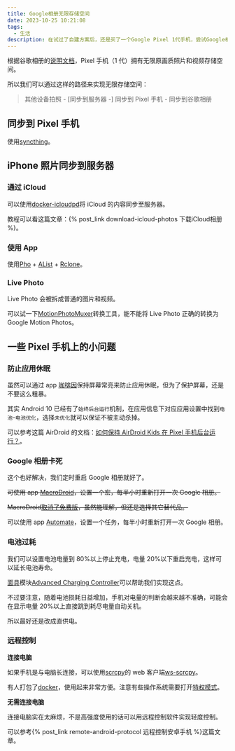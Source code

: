 ```yaml
---
title: Google相册无限存储空间
date: 2023-10-25 10:21:08
tags:
  - 生活
description: 在试过了自建方案后，还是买了一个Google Pixel 1代手机，尝试Google相册的无限存储空间方案。
---
```


根据谷歌相册的[说明文档](https://support.google.com/photos/answer/6220791?co=GENIE.Platform%3DAndroid&oco=1#zippy=%2Cpixel-st-generation)，Pixel 手机（1 代）拥有无限原画质照片和视频存储空间。

所以我们可以通过这样的路径来实现无限存储空间：

> 其他设备拍照 - [同步到服务器 -] 同步到 Pixel 手机 - 同步到谷歌相册

## 同步到 Pixel 手机

使用[syncthing](https://syncthing.net/)。

## iPhone 照片同步到服务器

### 通过 iCloud

可以使用[docker-icloudpd](https://github.com/boredazfcuk/docker-icloudpd)将 iCloud 的内容同步至服务器。

教程可以看这篇文章：{% post_link download-icloud-photos 下载iCloud相册 %}。

### 使用 App

使用[Pho](https://github.com/fregie/pho) + [AList](https://alist.nn.ci/zh/) + [Rclone](https://rclone.org/)。

### Live Photo

Live Photo 会被拆成普通的图片和视频。

可以试一下[MotionPhotoMuxer](https://github.com/mihir-io/MotionPhotoMuxer)转换工具，能不能将 Live Photo 正确的转换为 Google Motion Photos。

## 一些 Pixel 手机上的小问题

### 防止应用休眠

虽然可以通过 app [咖啡因](https://lab.zhs.moe/caffeine/zh-hans/)保持屏幕常亮来防止应用休眠，但为了保护屏幕，还是不要这么粗暴。

其实 Android 10 已经有了`始终后台运行`机制，在应用信息下对应应用设置中找到`电池`-`电池优化`，选择`未优化`就可以保证不被主动杀掉。

可以参考这篇 AirDroid 的文档：[如何保持 AirDroid Kids 在 Pixel 手机后台运行？](https://help.airdroid.com/hc/zh-cn/articles/4499223181979-%E5%A6%82%E4%BD%95%E4%BF%9D%E6%8C%81AirDroid-Kids%E5%9C%A8Pixel%E6%89%8B%E6%9C%BA%E5%90%8E%E5%8F%B0%E8%BF%90%E8%A1%8C)。

### Google 相册卡死

这个也好解决，我们定时重启 Google 相册就好了。

~~可使用 app [MacroDroid](https://www.macrodroid.com/)，设置一个宏，每半小时重新打开一次 Google 相册。~~

~~MacroDroid[取消了免费版](https://www.macrodroidforum.com/index.php?threads/v5-35-feedback.4864/page-2#:~:text=My%20sales%20of,be%20opt%2Din.)，虽然能理解，但还是选择其它替代品。~~

可以使用 app [Automate](https://llamalab.com/automate/)，设置一个任务，每半小时重新打开一次 Google 相册。

### 电池过耗

我们可以设置电池电量到 80%以上停止充电，电量 20%以下重启充电，这样可以延长电池寿命。

[面具](https://github.com/topjohnwu/Magisk)模块[Advanced Charging Controller](https://magiskzip.com/acc-magisk-module-download/)可以帮助我们实现这点。

不过要注意，随着电池损耗日益增加，手机对电量的判断会越来越不准确，可能会在显示电量 20%以上直接跳到耗尽电量自动关机。

所以最好还是改成直供电。

### 远程控制

**连接电脑**

如果手机是与电脑长连接，可以使用[scrcpy](https://github.com/Genymobile/scrcpy)的 web 客户端[ws-scrcpy](https://github.com/NetrisTV/ws-scrcpy)。

有人打包了[docker](https://github.com/scavin/ws-scrcpy-docker/)，使用起来非常方便。注意有些操作系统需要打开[特权模式](https://docs.docker.com/engine/reference/commandline/run/#privileged)。

**无需连接电脑**

连接电脑实在太麻烦，不是高强度使用的话可以用远程控制软件实现轻度控制。

可以参考{% post_link remote-android-protocol 远程控制安卓手机 %}这篇文章。
